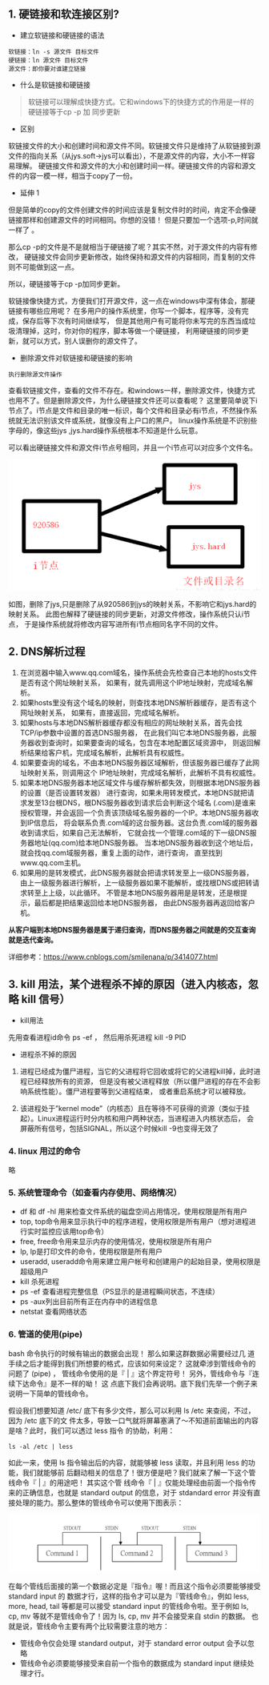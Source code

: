 ## 1. 硬链接和软连接区别?
- 建立软链接和硬链接的语法
``` 
软链接：ln -s 源文件 目标文件 
硬链接：ln 源文件 目标文件 
源文件：即你要对谁建立链接
```
-  什么是软链接和硬链接
>软链接可以理解成快捷方式。它和windows下的快捷方式的作用是一样的
>硬链接等于cp -p 加 同步更新

- 区别

软链接文件的大小和创建时间和源文件不同。软链接文件只是维持了从软链接到源文件的指向关系（从jys.soft->jys可以看出），不是源文件的内容，大小不一样容易理解。 
硬链接文件和源文件的大小和创建时间一样。硬链接文件的内容和源文件的内容一模一样，相当于copy了一份。

- 延伸 1

但是简单的copy的文件创建文件的时间应该是复制文件时的时间，肯定不会像硬链接那样和创建源文件的时间相同。你想的没错！
但是只要加一个选项-p,时间就一样了 。

那么cp -p的文件是不是就相当于硬链接了呢？其实不然，对于源文件的内容有修改，
硬链接文件会同步更新修改，始终保持和源文件的内容相同，而复制的文件则不可能做到这一点。

所以，硬链接等于cp -p加同步更新。 

软链接像快捷方式，方便我们打开源文件，这一点在windows中深有体会，那硬链接有哪些应用呢？ 
在多用户的操作系统里，你写一个脚本，程序等，没有完成，保存后等下次有时间继续写，
但是其他用户有可能将你未写完的东西当成垃圾清理掉，这时，你对你的程序，脚本等做一个硬链接，
利用硬链接的同步更新，就可以方式，别人误删你的源文件了。

- 删除源文件对软链接和硬链接的影响

`执行删除源文件操作`

查看软链接文件，查看的文件不存在。和windows一样，删除源文件，快捷方式也用不了。但是删除源文件，为什么硬链接文件还可以查看呢？ 
这里要简单说下i节点了。i节点是文件和目录的唯一标识，每个文件和目录必有i节点，不然操作系统就无法识别该文件或系统，就像没有上户口的黑户。
linux操作系统是不识别些字母的，像这些jys ,jys.hard操作系统根本不知道是什么玩意。

可以看出硬链接文件和源文件i节点号相同，并且一个i节点可以对应多个文件名。

![](./asserts/001.png)

如图，删除了jys,只是删除了从920586到jys的映射关系，不影响它和jys.hard的映射关系。
此图也解释了硬链接的同步更新，对源文件修改，操作系统只认i节点，
于是操作系统就将修改内容写进所有i节点相同名字不同的文件。

## 2. DNS解析过程

1. 在浏览器中输入www.qq.com域名，操作系统会先检查自己本地的hosts文件是否有这个网址映射关系，
   如果有，就先调用这个IP地址映射，完成域名解析。 
2. 如果hosts里没有这个域名的映射，则查找本地DNS解析器缓存，是否有这个网址映射关系，
   如果有，直接返回，完成域名解析。 
3. 如果hosts与本地DNS解析器缓存都没有相应的网址映射关系，首先会找TCP/ip参数中设置的首选DNS服务器，
   在此我们叫它本地DNS服务器，此服务器收到查询时，如果要查询的域名，包含在本地配置区域资源中，
   则返回解析结果给客户机，完成域名解析，此解析具有权威性。 
4. 如果要查询的域名，不由本地DNS服务器区域解析，但该服务器已缓存了此网址映射关系，则调用这个
   IP地址映射，完成域名解析，此解析不具有权威性。 
5. 如果本地DNS服务器本地区域文件与缓存解析都失效，则根据本地DNS服务器的设置（是否设置转发器）
   进行查询，如果未用转发模式，本地DNS就把请求发至13台根DNS，根DNS服务器收到请求后会判断这个域名
   (.com)是谁来授权管理，并会返回一个负责该顶级域名服务器的一个IP。本地DNS服务器收到IP信息后，
   将会联系负责.com域的这台服务器。这台负责.com域的服务器收到请求后，如果自己无法解析，
   它就会找一个管理.com域的下一级DNS服务器地址(qq.com)给本地DNS服务器。
   当本地DNS服务器收到这个地址后，就会找qq.com域服务器，重复上面的动作，进行查询，
   直至找到www.qq.com主机。 
6. 如果用的是转发模式，此DNS服务器就会把请求转发至上一级DNS服务器，
   由上一级服务器进行解析，上一级服务器如果不能解析，或找根DNS或把转请求转至上上级，以此循环。
   不管是本地DNS服务器用是是转发，还是根提示，最后都是把结果返回给本地DNS服务器，
   由此DNS服务器再返回给客户机。

**从客户端到本地DNS服务器是属于递归查询，而DNS服务器之间就是的交互查询就是迭代查询。**

详细参考：https://www.cnblogs.com/smilenana/p/3414077.html

## 3. kill 用法，某个进程杀不掉的原因（进入内核态，忽略 kill 信号）
- kill用法

先用查看进程id命令   ps -ef  ， 然后用杀死进程    kill -9 PID

- 进程杀不掉的原因
1. 进程已经成为僵尸进程，当它的父进程将它回收或将它的父进程kill掉，此时进程已经释放所有的资源，
但是没有被父进程释放（所以僵尸进程的存在不会影响系统性能）。僵尸进程要等到父进程结束，
或者重启系统才可以被释放。

2. 该进程处于”kernel mode”（内核态）且在等待不可获得的资源（类似于挂起）。Linux进程运行时分内核和用户两种状态，当进程进入内核状态后，
会屏蔽所有信号，包括SIGNAL，所以这个时候kill -9也变得无效了

### 4. linux 用过的命令

略

### 5. 系统管理命令（如查看内存使用、网络情况）
- df  和  df -hl  用来检查文件系统的磁盘空间占用情况，使用权限是所有用户
- top,   top命令用来显示执行中的程序进程，使用权限是所有用户（想对进程进行实时监控应该用top命令）
- free,  free命令用来显示内存的使用情况，使用权限是所有用户
- lp,  lp是打印文件的命令，使用权限是所有用户
- useradd,   useradd命令用来建立用户帐号和创建用户的起始目录，使用权限是超级用户
- kill 杀死进程
- ps -ef  查看进程完整信息（PS显示的是进程瞬间状态，不连续）
- ps -aux列出目前所有正在内存中的进程信息
- netstat  查看网络状态
### 6. 管道的使用(pipe)
bash 命令执行的时候有输出的数据会出现！ 那么如果这群数据必需要经过几
道手续之后才能得到我们所想要的格式，应该如何来设定？ 这就牵涉到管线命令的问题了 (pipe) ，
管线命令使用的是『 | 』这个界定符号！ 另外，管线命令与『连续下达命令』是不一样的呦！ 这
点底下我们会再说明。底下我们先举一个例子来说明一下简单的管线命令。

假设我们想要知道 /etc/ 底下有多少文件，那么可以利用 ls /etc 来查阅，不过， 因为 /etc 底下的文
件太多，导致一口气就将屏幕塞满了～不知道前面输出的内容是啥？此时，我们可以透过 less 指令
的协助，利用：

```
ls -al /etc | less
```

如此一来，使用 ls 指令输出后的内容，就能够被 less 读取，并且利用 less 的功能，我们就能够前
后翻动相关的信息了！很方便是吧？我们就来了解一下这个管线命令『 | 』的用途吧！ 其实这个管
线命令『 | 』仅能处理经由前面一个指令传来的正确信息，也就是 standard output 的信息，对于
stdandard error 并没有直接处理的能力。那么整体的管线命令可以使用下图表示：

![](./asserts/002.png)

在每个管线后面接的第一个数据必定是『指令』喔！而且这个指令必须要能够接受 standard input 的
数据才行，这样的指令才可以是为『管线命令』，例如 less, more, head, tail 等都是可以接受 standard
input 的管线命令啦。至于例如 ls, cp, mv 等就不是管线命令了！因为 ls, cp, mv 并不会接受来自
stdin 的数据。 也就是说，管线命令主要有两个比较需要注意的地方：

- 管线命令仅会处理 standard output，对于 standard error output 会予以忽略
- 管线命令必须要能够接受来自前一个指令的数据成为 standard input 继续处理才行。













































